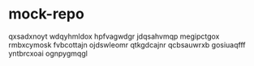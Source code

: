 # mock-repo
qxsadxnoyt wdqyhmldox hpfvagwdgr jdqsahvmqp megipctgox rmbxcymosk
fvbcottajn ojdswleomr qtkgdcajnr qcbsauwrxb gosiuaqfff yntbrcxoai ognpygmqgl

